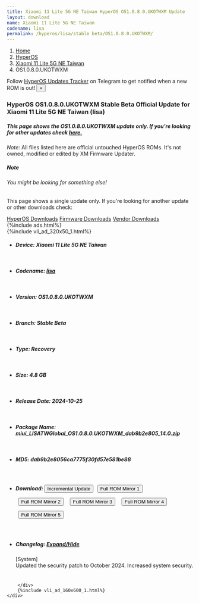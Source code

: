 ```yaml
---
title: Xiaomi 11 Lite 5G NE Taiwan HyperOS OS1.0.8.0.UKOTWXM Update
layout: download
name: Xiaomi 11 Lite 5G NE Taiwan
codename: lisa
permalink: /hyperos/lisa/stable beta/OS1.0.8.0.UKOTWXM/
---
```

<nav aria-label="breadcrumb">
    <ol class="breadcrumb">
        <li class="breadcrumb-item"><a href="/">Home</a></li>
        <li class="breadcrumb-item"><a href="/hyperos/">HyperOS</a></li>
        <li class="breadcrumb-item"><a href="/hyperos/lisa/">Xiaomi 11 Lite 5G NE Taiwan</a></li>
        <li class="breadcrumb-item active" aria-current="page">OS1.0.8.0.UKOTWXM</li>
    </ol>
</nav>
<div class="alert alert-primary alert-dismissible fade show" role="alert">
    Follow <a href="https://t.me/MIUIUpdatesTracker" class="alert-link">HyperOS Updates Tracker</a> on Telegram to get
    notified when a new ROM is out!
    <button type="button" class="close" data-dismiss="alert" aria-label="Close">
        <span aria-hidden="true">&times;</span>
    </button>
</div>
<div class="col-12 mx-auto">
    <h3 class="title bg-light p-2 rounded">HyperOS OS1.0.8.0.UKOTWXM Stable Beta Official Update for Xiaomi 11 Lite 5G NE Taiwan (lisa)</h3>
    <h5>This page shows the OS1.0.8.0.UKOTWXM update only. If you're looking for other updates check
        <a href="/hyperos/lisa/">here.</a></h5>
    <p><i>Note: </i>All files listed here are official untouched HyperOS ROMs.
        It's not owned, modified or edited by XM Firmware Updater.</p>
    <div class="card">
        <div class="card-body">
            <h5 class="card-title">Note</h5>
            <h6 class="card-subtitle mb-2 text-muted">You might be looking for something else!</h6>
            <p class="card-text">This page shows a single update only.
                If you're looking for another update or other downloads check:</p>
            <a href="/hyperos/" class="card-link">HyperOS Downloads</a>
            <a href="/firmware/" class="card-link">Firmware Downloads</a>
            <a href="/vendor/" class="card-link">Vendor Downloads</a>
        </div>
    </div>
    {%include ads.html%}
    <div class="row justify-content-center">
        <div class="col-10" id="downloads">
                    <div class="card card-body">
            {%include vli_ad_320x50_1.html%}
            <ul class="list-unstyled">
                <li style="padding-bottom: 10px;">
                    <h5><b>Device: </b>Xiaomi 11 Lite 5G NE Taiwan</h5>
                </li>
                <li style="padding-bottom: 10px;">
                    <h5><b>Codename: </b> <a href="/hyperos/lisa/" target="_blank">lisa</a> </h5>
                </li>
                <li style="padding-bottom: 10px;">
                    <h5><b>Version: </b>OS1.0.8.0.UKOTWXM</h5>
                </li>
                <li style="padding-bottom: 10px;">
                    <h5><b>Branch: </b>Stable Beta</h5>
                </li>
                <li style="padding-bottom: 10px;">
                    <h5><b>Type: </b>Recovery</h5>
                </li>
                <li style="padding-bottom: 10px;">
                    <h5><b>Size: </b>4.8 GB</h5>
                </li>
                <li style="padding-bottom: 10px;">
                    <h5><b>Release Date: </b>2024-10-25</h5>
                </li>
                <li style="padding-bottom: 10px;">
                    <h5><b>Package Name: </b><span id="filename" class="text-dark">miui_LISATWGlobal_OS1.0.8.0.UKOTWXM_dab9b2e805_14.0.zip</span></h5>
                </li>
                <li style="padding-bottom: 10px;">
                    <h5><b>MD5: </b><span id="md5" class="text-muted">dab9b2e8056ca7775f30fd57e581be88</span></h5>
                </li>
                <li style="padding-bottom: 10px;">
                    <h5><b>Download: </b><button type="button" id="incremental_download" class="btn btn-warning" onclick="window.open('https://bigota.d.miui.com/OS1.0.8.0.UKOTWXM/miui-blockota-lisa_tw_global-OS1.0.7.0.UKOTWXM-OS1.0.8.0.UKOTWXM-475491d98e-14.0.zip', '_blank');"><i class="fa fa-download"></i> Incremental Update</button> <button type="button" id="download" class="btn btn-primary" style="margin: 7px;" onclick="window.open('https://cdnorg.d.miui.com/OS1.0.8.0.UKOTWXM/miui_LISATWGlobal_OS1.0.8.0.UKOTWXM_dab9b2e805_14.0.zip', '_blank');"><i class="fa fa-download"></i> Full ROM Mirror 1</button> <button type="button" id="download" class="btn btn-primary" style="margin: 7px;" onclick="window.open('https://bkt-sgp-miui-ota-update-alisgp.oss-ap-southeast-1.aliyuncs.com/OS1.0.8.0.UKOTWXM/miui_LISATWGlobal_OS1.0.8.0.UKOTWXM_dab9b2e805_14.0.zip', '_blank');"><i class="fa fa-download"></i> Full ROM Mirror 2</button> <button type="button" id="download" class="btn btn-primary" style="margin: 7px;" onclick="window.open('https://bn.d.miui.com/OS1.0.8.0.UKOTWXM/miui_LISATWGlobal_OS1.0.8.0.UKOTWXM_dab9b2e805_14.0.zip', '_blank');"><i class="fa fa-download"></i> Full ROM Mirror 3</button> <button type="button" id="download" class="btn btn-primary" style="margin: 7px;" onclick="window.open('https://bigota.d.miui.com/OS1.0.8.0.UKOTWXM/miui_LISATWGlobal_OS1.0.8.0.UKOTWXM_dab9b2e805_14.0.zip', '_blank');"><i class="fa fa-download"></i> Full ROM Mirror 4</button> <button type="button" id="download" class="btn btn-primary" style="margin: 7px;" onclick="window.open('https://hugeota.d.miui.com/OS1.0.8.0.UKOTWXM/miui_LISATWGlobal_OS1.0.8.0.UKOTWXM_dab9b2e805_14.0.zip', '_blank');"><i class="fa fa-download"></i> Full ROM Mirror 5</button></h5>
                </li>
                <li style="padding-bottom: 10px;">
                    <h5><b>Changelog: </b><a href="#lisa_1_changelog" data-toggle="collapse" role="button"
                            aria-expanded="false" aria-controls="lisa_1_changelog"> <i class="fa fa-arrow-down"
                                aria-hidden="true"></i> Expand/Hide</a></h5>
                    <div class="collapse" id="lisa_1_changelog">
                        <p id="changelog_text">[System]<br>Updated the security patch to October 2024. Increased system security.</p>
                    </div>
                </li>
            </ul>
        </div>

        </div>
        {%include vli_ad_160x600_1.html%}
    </div>
</div>
